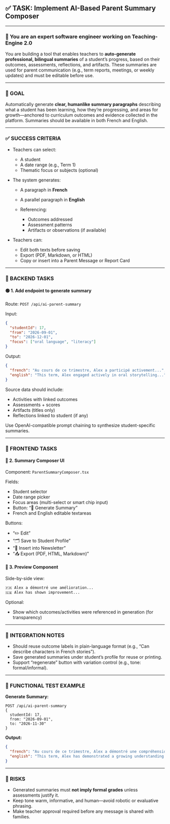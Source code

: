 ## ✅ TASK: Implement AI-Based Parent Summary Composer

---

### 🧠 You are an expert software engineer working on Teaching-Engine 2.0

You are building a tool that enables teachers to **auto-generate professional, bilingual summaries** of a student’s progress, based on their outcomes, assessments, reflections, and artifacts. These summaries are used for parent communication (e.g., term reports, meetings, or weekly updates) and must be editable before use.

---

### 🔹 GOAL

Automatically generate **clear, humanlike summary paragraphs** describing what a student has been learning, how they’re progressing, and areas for growth—anchored to curriculum outcomes and evidence collected in the platform. Summaries should be available in both French and English.

---

### ✅ SUCCESS CRITERIA

- Teachers can select:

  - A student
  - A date range (e.g., Term 1)
  - Thematic focus or subjects (optional)

- The system generates:

  - A paragraph in **French**
  - A parallel paragraph in **English**
  - Referencing:

    - Outcomes addressed
    - Assessment patterns
    - Artifacts or observations (if available)

- Teachers can:

  - Edit both texts before saving
  - Export (PDF, Markdown, or HTML)
  - Copy or insert into a Parent Message or Report Card

---

### 🔧 BACKEND TASKS

#### 🟢 1. Add endpoint to generate summary

Route: `POST /api/ai-parent-summary`

Input:

```json
{
  "studentId": 17,
  "from": "2026-09-01",
  "to": "2026-12-01",
  "focus": ["oral language", "literacy"]
}
```

Output:

```json
{
  "french": "Au cours de ce trimestre, Alex a participé activement...",
  "english": "This term, Alex engaged actively in oral storytelling..."
}
```

Source data should include:

- Activities with linked outcomes
- Assessments + scores
- Artifacts (titles only)
- Reflections linked to student (if any)

Use OpenAI-compatible prompt chaining to synthesize student-specific summaries.

---

### 🎨 FRONTEND TASKS

#### 🔵 2. Summary Composer UI

Component: `ParentSummaryComposer.tsx`

Fields:

- Student selector
- Date range picker
- Focus areas (multi-select or smart chip input)
- Button: “🧠 Generate Summary”
- French and English editable textareas

Buttons:

- “✏️ Edit”
- “🗂️ Save to Student Profile”
- “📰 Insert into Newsletter”
- “📤 Export (PDF, HTML, Markdown)”

#### 🔵 3. Preview Component

Side-by-side view:

```markdown
🇫🇷 Alex a démontré une amélioration...
🇬🇧 Alex has shown improvement...
```

Optional:

- Show which outcomes/activities were referenced in generation (for transparency)

---

### 🔗 INTEGRATION NOTES

- Should reuse outcome labels in plain-language format (e.g., “Can describe characters in French stories”).
- Save generated summaries under student’s profile for reuse or printing.
- Support “regenerate” button with variation control (e.g., tone: formal/informal).

---

### 🧪 FUNCTIONAL TEST EXAMPLE

**Generate Summary:**

```http
POST /api/ai-parent-summary
{
  studentId: 17,
  from: "2026-09-01",
  to: "2026-11-30"
}
```

**Output:**

```json
{
  "french": "Au cours de ce trimestre, Alex a démontré une compréhension croissante des structures de phrases orales...",
  "english": "This term, Alex has demonstrated a growing understanding of oral sentence structures..."
}
```

---

### 🚩 RISKS

- Generated summaries must **not imply formal grades** unless assessments justify it.
- Keep tone warm, informative, and human—avoid robotic or evaluative phrasing.
- Make teacher approval required before any message is shared with families.
